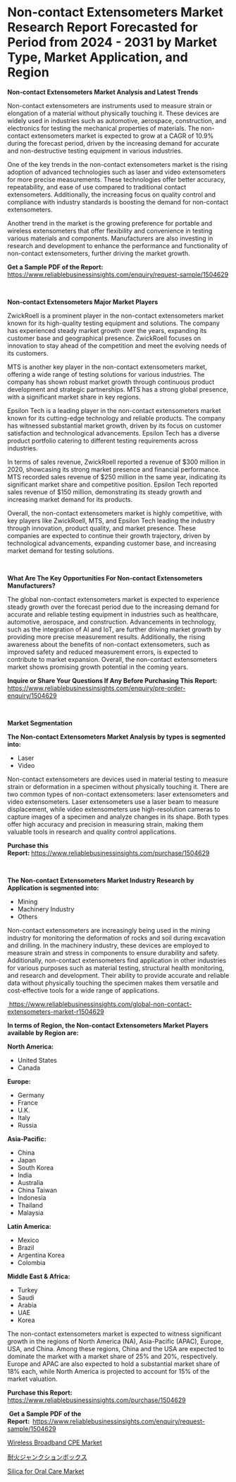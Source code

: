 <p><h1>Non-contact Extensometers Market Research Report Forecasted for Period from 2024 -  2031 by Market Type, Market Application, and Region</h1></p><p><strong>Non-contact Extensometers Market Analysis and Latest Trends</strong></p>
<p><p>Non-contact extensometers are instruments used to measure strain or elongation of a material without physically touching it. These devices are widely used in industries such as automotive, aerospace, construction, and electronics for testing the mechanical properties of materials. The non-contact extensometers market is expected to grow at a CAGR of 10.9% during the forecast period, driven by the increasing demand for accurate and non-destructive testing equipment in various industries.</p><p>One of the key trends in the non-contact extensometers market is the rising adoption of advanced technologies such as laser and video extensometers for more precise measurements. These technologies offer better accuracy, repeatability, and ease of use compared to traditional contact extensometers. Additionally, the increasing focus on quality control and compliance with industry standards is boosting the demand for non-contact extensometers.</p><p>Another trend in the market is the growing preference for portable and wireless extensometers that offer flexibility and convenience in testing various materials and components. Manufacturers are also investing in research and development to enhance the performance and functionality of non-contact extensometers, further driving the market growth.</p></p>
<p><strong>Get a Sample PDF of the Report:&nbsp;</strong> <a href="https://www.reliablebusinessinsights.com/enquiry/request-sample/1504629">https://www.reliablebusinessinsights.com/enquiry/request-sample/1504629</a></p>
<p>&nbsp;</p>
<p><strong>Non-contact Extensometers Major Market Players</strong></p>
<p><p>ZwickRoell is a prominent player in the non-contact extensometers market known for its high-quality testing equipment and solutions. The company has experienced steady market growth over the years, expanding its customer base and geographical presence. ZwickRoell focuses on innovation to stay ahead of the competition and meet the evolving needs of its customers. </p><p>MTS is another key player in the non-contact extensometers market, offering a wide range of testing solutions for various industries. The company has shown robust market growth through continuous product development and strategic partnerships. MTS has a strong global presence, with a significant market share in key regions.</p><p>Epsilon Tech is a leading player in the non-contact extensometers market known for its cutting-edge technology and reliable products. The company has witnessed substantial market growth, driven by its focus on customer satisfaction and technological advancements. Epsilon Tech has a diverse product portfolio catering to different testing requirements across industries.</p><p>In terms of sales revenue, ZwickRoell reported a revenue of $300 million in 2020, showcasing its strong market presence and financial performance. MTS recorded sales revenue of $250 million in the same year, indicating its significant market share and competitive position. Epsilon Tech reported sales revenue of $150 million, demonstrating its steady growth and increasing market demand for its products.</p><p>Overall, the non-contact extensometers market is highly competitive, with key players like ZwickRoell, MTS, and Epsilon Tech leading the industry through innovation, product quality, and market presence. These companies are expected to continue their growth trajectory, driven by technological advancements, expanding customer base, and increasing market demand for testing solutions.</p></p>
<p>&nbsp;</p>
<p><strong>What Are The Key Opportunities For Non-contact Extensometers Manufacturers?</strong></p>
<p><p>The global non-contact extensometers market is expected to experience steady growth over the forecast period due to the increasing demand for accurate and reliable testing equipment in industries such as healthcare, automotive, aerospace, and construction. Advancements in technology, such as the integration of AI and IoT, are further driving market growth by providing more precise measurement results. Additionally, the rising awareness about the benefits of non-contact extensometers, such as improved safety and reduced measurement errors, is expected to contribute to market expansion. Overall, the non-contact extensometers market shows promising growth potential in the coming years.</p></p>
<p><strong>Inquire or Share Your Questions If Any Before Purchasing This Report:</strong> <a href="https://www.reliablebusinessinsights.com/enquiry/pre-order-enquiry/1504629">https://www.reliablebusinessinsights.com/enquiry/pre-order-enquiry/1504629</a></p>
<p>&nbsp;</p>
<p><strong>Market Segmentation</strong></p>
<p><strong>The Non-contact Extensometers Market Analysis by types is segmented into:</strong></p>
<p><ul><li>Laser</li><li>Video</li></ul></p>
<p><p>Non-contact extensometers are devices used in material testing to measure strain or deformation in a specimen without physically touching it. There are two common types of non-contact extensometers: laser extensometers and video extensometers. Laser extensometers use a laser beam to measure displacement, while video extensometers use high-resolution cameras to capture images of a specimen and analyze changes in its shape. Both types offer high accuracy and precision in measuring strain, making them valuable tools in research and quality control applications.</p></p>
<p><strong>Purchase this Report:&nbsp;</strong><a href="https://www.reliablebusinessinsights.com/purchase/1504629">https://www.reliablebusinessinsights.com/purchase/1504629</a></p>
<p>&nbsp;</p>
<p><strong>The Non-contact Extensometers Market Industry Research by Application is segmented into:</strong></p>
<p><ul><li>Mining</li><li>Machinery Industry</li><li>Others</li></ul></p>
<p><p>Non-contact extensometers are increasingly being used in the mining industry for monitoring the deformation of rocks and soil during excavation and drilling. In the machinery industry, these devices are employed to measure strain and stress in components to ensure durability and safety. Additionally, non-contact extensometers find application in other industries for various purposes such as material testing, structural health monitoring, and research and development. Their ability to provide accurate and reliable data without physically touching the specimen makes them versatile and cost-effective tools for a wide range of applications.</p></p>
<p><a href="https://www.reliablebusinessinsights.com/global-non-contact-extensometers-market-r1504629">&nbsp;https://www.reliablebusinessinsights.com/global-non-contact-extensometers-market-r1504629</a></p>
<p><strong>In terms of Region, the Non-contact Extensometers Market Players available by Region are:</strong></p>
<p>
    <p> <strong> North America: </strong>
        <ul>
            <li>United States</li>
            <li>Canada</li>
        </ul>
        </p> 
    <p> <strong> Europe: </strong>
        <ul>
            <li>Germany</li>
            <li>France</li>
            <li>U.K.</li>
            <li>Italy</li>
            <li>Russia</li>
        </ul>
        </p> 
    <p> <strong> Asia-Pacific: </strong>
        <ul>
            <li>China</li>
            <li>Japan</li>
            <li>South Korea</li>
            <li>India</li>
            <li>Australia</li>
            <li>China Taiwan</li>
            <li>Indonesia</li>
            <li>Thailand</li>
            <li>Malaysia</li>
        </ul>
        </p> 
    <p> <strong> Latin America: </strong>
        <ul>
            <li>Mexico</li>
            <li>Brazil</li>
            <li>Argentina Korea</li>
            <li>Colombia</li>
        </ul>
        </p> 
    <p> <strong> Middle East & Africa: </strong>
        <ul>
            <li>Turkey</li>
            <li>Saudi</li>
            <li>Arabia</li>
            <li>UAE</li>
            <li>Korea</li>
        </ul>
    </p>
    </p>
<p><p>The non-contact extensometers market is expected to witness significant growth in the regions of North America (NA), Asia-Pacific (APAC), Europe, USA, and China. Among these regions, China and the USA are expected to dominate the market with a market share of 25% and 20%, respectively. Europe and APAC are also expected to hold a substantial market share of 18% each, while North America is projected to account for 15% of the market valuation.</p></p>
<p><strong>Purchase this Report: </strong><a href="https://www.reliablebusinessinsights.com/purchase/1504629">https://www.reliablebusinessinsights.com/purchase/1504629</a></p>
<p>&nbsp;<strong>Get a Sample PDF of the Report:&nbsp;&nbsp;</strong><a href="https://www.reliablebusinessinsights.com/enquiry/request-sample/1504629">https://www.reliablebusinessinsights.com/enquiry/request-sample/1504629</a></p>
<p><strong></strong></p>
<p><p><a href="https://issuu.com/reportprime-2/docs/wireless-broadband-cpe-market-size-2030.pptx">Wireless Broadband CPE Market</a></p><p><a href="https://github.com/SantosDicki04/Market-Research-Report-List-1/blob/main/432765495120.md">耐火ジャンクションボックス</a></p><p><a href="https://view.publitas.com/reportprime-1/silica-for-oral-care-market-size-reveals-the-best-marketing-channels-in-global-industry/">Silica for Oral Care Market</a></p></p>